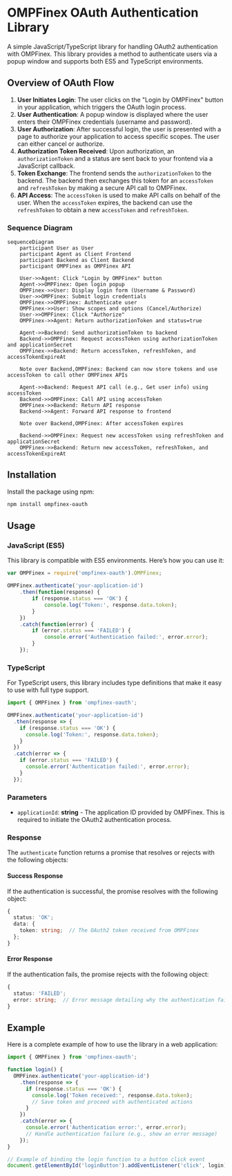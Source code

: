 
# OMPFinex OAuth Authentication Library
A simple JavaScript/TypeScript library for handling OAuth2 authentication with OMPFinex. This library provides a method to authenticate users via a popup window and supports both ES5 and TypeScript environments.

## Overview of OAuth Flow
1. **User Initiates Login**: The user clicks on the "Login by OMPFinex" button in your application, which triggers the OAuth login process.
2. **User Authentication**: A popup window is displayed where the user enters their OMPFinex credentials (username and password).
3. **User Authorization**: After successful login, the user is presented with a page to authorize your application to access specific scopes. The user can either cancel or authorize.
4. **Authorization Token Received**: Upon authorization, an `authorizationToken` and a status are sent back to your frontend via a JavaScript callback.
5. **Token Exchange**: The frontend sends the `authorizationToken` to the backend. The backend then exchanges this token for an `accessToken` and `refreshToken` by making a secure API call to OMPFinex.
6. **API Access**: The `accessToken` is used to make API calls on behalf of the user. When the `accessToken` expires, the backend can use the `refreshToken` to obtain a new `accessToken` and `refreshToken`.

### Sequence Diagram
```mermaid
sequenceDiagram
    participant User as User
    participant Agent as Client Frontend
    participant Backend as Client Backend
    participant OMPFinex as OMPFinex API

    User->>Agent: Click "Login by OMPFinex" button
    Agent->>OMPFinex: Open login popup
    OMPFinex->>User: Display login form (Username & Password)
    User->>OMPFinex: Submit login credentials
    OMPFinex->>OMPFinex: Authenticate user
    OMPFinex->>User: Show scopes and options (Cancel/Authorize)
    User->>OMPFinex: Click "Authorize"
    OMPFinex->>Agent: Return authorizationToken and status=true

    Agent->>Backend: Send authorizationToken to backend
    Backend->>OMPFinex: Request accessToken using authorizationToken and applicationSecret
    OMPFinex->>Backend: Return accessToken, refreshToken, and accessTokenExpireAt

    Note over Backend,OMPFinex: Backend can now store tokens and use accessToken to call other OMPFinex APIs

    Agent->>Backend: Request API call (e.g., Get user info) using accessToken
    Backend->>OMPFinex: Call API using accessToken
    OMPFinex->>Backend: Return API response
    Backend->>Agent: Forward API response to frontend

    Note over Backend,OMPFinex: After accessToken expires

    Backend->>OMPFinex: Request new accessToken using refreshToken and applicationSecret
    OMPFinex->>Backend: Return new accessToken, refreshToken, and accessTokenExpireAt

```


## Installation
Install the package using npm:

```bash
npm install ompfinex-oauth
```

## Usage
### JavaScript (ES5)

This library is compatible with ES5 environments. Here’s how you can use it:

```javascript
var OMPFinex = require('ompfinex-oauth').OMPFinex;

OMPFinex.authenticate('your-application-id')
    .then(function(response) {
        if (response.status === 'OK') {
            console.log('Token:', response.data.token);
        }
    })
    .catch(function(error) {
        if (error.status === 'FAILED') {
            console.error('Authentication failed:', error.error);
        }
    });
```

### TypeScript
For TypeScript users, this library includes type definitions that make it easy to use with full type support.

```typescript
import { OMPFinex } from 'ompfinex-oauth';

OMPFinex.authenticate('your-application-id')
  .then(response => {
    if (response.status === 'OK') {
      console.log('Token:', response.data.token);
    }
  })
  .catch(error => {
    if (error.status === 'FAILED') {
      console.error('Authentication failed:', error.error);
    }
  });
```

### Parameters
- `applicationId`: **string** - The application ID provided by OMPFinex. This is required to initiate the OAuth2 authentication process.

### Response
The `authenticate` function returns a promise that resolves or rejects with the following objects:

#### Success Response
If the authentication is successful, the promise resolves with the following object:

```typescript
{
  status: 'OK';
  data: {
    token: string;  // The OAuth2 token received from OMPFinex
  };
}
```

#### Error Response
If the authentication fails, the promise rejects with the following object:

```typescript
{
  status: 'FAILED';
  error: string;  // Error message detailing why the authentication failed
}
```

## Example
Here is a complete example of how to use the library in a web application:

```typescript
import { OMPFinex } from 'ompfinex-oauth';

function login() {
  OMPFinex.authenticate('your-application-id')
    .then(response => {
      if (response.status === 'OK') {
        console.log('Token received:', response.data.token);
        // Save token and proceed with authenticated actions
      }
    })
    .catch(error => {
      console.error('Authentication error:', error.error);
      // Handle authentication failure (e.g., show an error message)
    });
}

// Example of binding the login function to a button click event
document.getElementById('loginButton').addEventListener('click', login);
```
